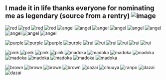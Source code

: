 
## I made it in life thanks everyone for nominating me as legendary (source from a rentry)  ![image](https://media.discordapp.net/attachments/1080237365341208598/1186414275732975666/Untitled1120_20231218160641.png?ex=65932965&is=6580b465&hm=6ff23a24d9bccee155554833a23c765f8e523b481b6904968dba6cd03ae051b9&)


![red](https://watermelon.crd.co/assets/images/gallery21/427b44df.gif?v=ab2f6a73) ![red](https://watermelon.crd.co/assets/images/gallery21/f10ac2a8.gif?v=ab2f6a73) ![red](https://watermelon.crd.co/assets/images/gallery21/a65d0947.gif?v=ab2f6a73) ![red](https://watermelon.crd.co/assets/images/gallery21/bef96f8e.gif?v=ab2f6a73) 
![angel](https://64.media.tumblr.com/b556efcb83b56fbc8c71ae653d76bec8/0ec3134be5f8c9c0-f5/s100x200/e36f8237f8df532f30044296e199af7cf85d5a0c.png) ![angel](https://64.media.tumblr.com/bd12099f1259e6e5e0affbf98a9cd7d5/0ec3134be5f8c9c0-65/s100x200/90e4ba2789e61fe408eef4d11c09b9bad5b79e71.png) ![angel](https://64.media.tumblr.com/928b6bc4dad5b5a057363638319aedd9/0ec3134be5f8c9c0-c0/s100x200/3898dafa758d7758a3beda57fbbc905813ea9263.png) ![angel](https://64.media.tumblr.com/c3172d35eff59eeeba66378b19430d91/0ec3134be5f8c9c0-d1/s100x200/92e5748b166ffd2b4064a7ac38146213720b33e0.png) ![angel](https://64.media.tumblr.com/01fe87bf2d11d7cab4443a55d57e774e/0ec3134be5f8c9c0-65/s100x200/2498231a1a1abe7064399d9b4837ca8e516c2e48.png) ![angel](https://64.media.tumblr.com/510adc829798a3f8baaae893f9a46f31/0ec3134be5f8c9c0-eb/s100x200/f145dfd84798fdacdbbca21d06bda860f716177a.png) ![angel](https://64.media.tumblr.com/bc56869dc5af8a7141ee292b07a663c2/0ec3134be5f8c9c0-4a/s100x200/d9c6ee77a76f8441bb11a9664ab6daba1416862e.png)  ![angel](https://64.media.tumblr.com/1732c221cf142ee2856f5a96a5dd5c70/0ec3134be5f8c9c0-35/s100x200/71e875a4e0d31f2edf9c9e3f137ad87bea56799f.png) ![angel](https://64.media.tumblr.com/c39caed13285f54df61db387e4b0ccc8/0ec3134be5f8c9c0-8f/s100x200/6114645fcb27077230eb8acc30ca52a4ebd482a2.png)



![purple](https://gifcity.carrd.co/assets/images/gallery21/08da7e0c.gif?v=d7271437) ![purple](https://gifcity.carrd.co/assets/images/gallery21/65f75ae6.gif?v=d7271437) ![purple](https://graphic.neocities.org/1518638dgwstvi1e3.gif) ![purple](https://graphic.neocities.org/8b62fabf-9006-42dc-b7ac-20e171eee97c.gif) ![rui](https://64.media.tumblr.com/7748d170503b9fe480c46ffbda6c96c7/a7e2c73ddfcb6d77-45/s100x200/c1907fde77b345c57e90afac4f34b503c1e4e5b9.png) ![rui](https://64.media.tumblr.com/67ccc098ace3346b643830f52bc58196/a7e2c73ddfcb6d77-39/s100x200/64c2a51c23fb2b8c24458228690288c8e08f2a53.png) ![rui](https://64.media.tumblr.com/a057bc96d1e75fc9d94377a7596a761d/a7e2c73ddfcb6d77-26/s100x200/e1084e1335ab912b3f6a59741b45896735b7f4a9.png) ![rui](https://64.media.tumblr.com/80fc40e249c1a17b30eec3a4319c9fcb/a7e2c73ddfcb6d77-01/s100x200/a908ea16dc32feb0dc7d2580b9c5a993d3793298.png) ![rui](https://64.media.tumblr.com/8c9326940422f35b6cc8e7454f3dffe3/a7e2c73ddfcb6d77-01/s100x200/f9a2537dbcd116d6041edfb011406a2144856846.png) ![rui](https://64.media.tumblr.com/4396953c03bd6909d9399d035c973645/a7e2c73ddfcb6d77-3c/s100x200/15060b5208ed27c786608c425ef21d6b709adc1e.png)

![pink](https://gifcity.carrd.co/assets/images/gallery22/a9d065e8.gif?v=d7271437) ![pink](https://pagedeco.carrd.co/assets/images/gallery21/38612842.gif?v=12c7c0a1) ![pink](https://pagedeco.carrd.co/assets/images/gallery21/2f466cb0.gif?v=12c7c0a1) ![pink](https://pagedeco.carrd.co/assets/images/gallery01/0e63f970.gif?v=12c7c0a1) ![madoka](https://64.media.tumblr.com/2dded37852be7f280e09ffc27de7c326/b598b7fada21f160-b7/s100x200/d812bf9b777ca9ab5cf9075b4688bb649dbe48a0.png) ![madoka](https://64.media.tumblr.com/87f392a30c84691a5a2f34f340cba4e8/b598b7fada21f160-4b/s250x400/099b4a074364c5270647f49b9e8cd0448fb52233.gifv) ![madoka](https://64.media.tumblr.com/0766330eff58a6b25b989926f34067db/b598b7fada21f160-c2/s100x200/4bd63c9bf28dc1b76b07fc2ca1f718d4518a6124.png) ![madoka](https://64.media.tumblr.com/2e4783e65e9a29280e6c43155492b18a/b598b7fada21f160-3e/s250x400/59d37781d3fd5da754c092a56e59241488da88e2.gifv) ![madoka](https://64.media.tumblr.com/fdebdb833f09dee43f8266eacc22fdaa/b598b7fada21f160-9a/s250x400/88ed1cb967dc63f776fd9aa8c139edb38ec9b51a.gifv) ![madoka](https://64.media.tumblr.com/6afc22188a1ca40eb47f7202c14f8d02/b598b7fada21f160-d0/s100x200/d364512f68506d95ac6bf16469960836211a7ce4.png) ![madoka](https://64.media.tumblr.com/88dcd92c2d1be421377d3756b37f1877/b598b7fada21f160-86/s100x200/a67b456cdc4200758e82aafc07fd42ab9670facc.png) ![madoka](https://64.media.tumblr.com/816218646dd9c9bc91413628f396e350/b598b7fada21f160-0c/s250x400/550a091ee0933dd62535d113397c658e785dc0d6.gifv) ![madoka](https://64.media.tumblr.com/5a7c51672b878298f108a2d16626039b/b598b7fada21f160-0a/s100x200/c7b1fb7a3f069bd185ea2fddd2fc3d171ef32edc.png)

![brown](https://images-wixmp-ed30a86b8c4ca887773594c2.wixmp.com/f/5288aadd-fd59-45a5-925e-1bd7487027a5/dep0ck0-94277601-c069-4bda-8c9b-31ffe323918f.gif?token=eyJ0eXAiOiJKV1QiLCJhbGciOiJIUzI1NiJ9.eyJzdWIiOiJ1cm46YXBwOjdlMGQxODg5ODIyNjQzNzNhNWYwZDQxNWVhMGQyNmUwIiwiaXNzIjoidXJuOmFwcDo3ZTBkMTg4OTgyMjY0MzczYTVmMGQ0MTVlYTBkMjZlMCIsIm9iaiI6W1t7InBhdGgiOiJcL2ZcLzUyODhhYWRkLWZkNTktNDVhNS05MjVlLTFiZDc0ODcwMjdhNVwvZGVwMGNrMC05NDI3NzYwMS1jMDY5LTRiZGEtOGM5Yi0zMWZmZTMyMzkxOGYuZ2lmIn1dXSwiYXVkIjpbInVybjpzZXJ2aWNlOmZpbGUuZG93bmxvYWQiXX0.aBjr71q-jxBzgcF-N60PGPsjFZJVVVITVyVy3xf2Qok) ![brown](https://64.media.tumblr.com/be78caece7dd115995ab559351cdb0fe/585bbd7408a6f53e-f1/s250x400/ccb8bf9ed5cc00741b7607f786fc2684ce7a5d9b.gifv) ![brown](https://plasticdino.neocities.org/blinkie/ouchie.gif) ![brown](https://images-wixmp-ed30a86b8c4ca887773594c2.wixmp.com/f/5288aadd-fd59-45a5-925e-1bd7487027a5/denk3kq-db5126ff-595a-45e4-aa00-6a95c002944a.gif?token=eyJ0eXAiOiJKV1QiLCJhbGciOiJIUzI1NiJ9.eyJzdWIiOiJ1cm46YXBwOjdlMGQxODg5ODIyNjQzNzNhNWYwZDQxNWVhMGQyNmUwIiwiaXNzIjoidXJuOmFwcDo3ZTBkMTg4OTgyMjY0MzczYTVmMGQ0MTVlYTBkMjZlMCIsIm9iaiI6W1t7InBhdGgiOiJcL2ZcLzUyODhhYWRkLWZkNTktNDVhNS05MjVlLTFiZDc0ODcwMjdhNVwvZGVuazNrcS1kYjUxMjZmZi01OTVhLTQ1ZTQtYWEwMC02YTk1YzAwMjk0NGEuZ2lmIn1dXSwiYXVkIjpbInVybjpzZXJ2aWNlOmZpbGUuZG93bmxvYWQiXX0.2umO_qkWrXvKoDSoVfFOjQo08Mdt80-5olLpw4gUuS0) ![dazai](https://64.media.tumblr.com/4b6390c93f60a4522b3a119f7f921d2a/tumblr_pufybm69P51xbgu08o7_100.gifv) ![chuuya](https://64.media.tumblr.com/dafb47e2ad4c5179ca1417018ad1e5b8/tumblr_py5x7uwS3K1xbgu08o2_100.gifv) ![ranpo](https://64.media.tumblr.com/5840ee462f694c02213bd57308feda92/tumblr_ptleg1G1nm1xbgu08o4_100.gifv) ![dazai](https://64.media.tumblr.com/f81b7a0170c521258a63f28cd25cf4f7/tumblr_pufybm69P51xbgu08o8_100.gifv) ![dazai](https://64.media.tumblr.com/1cb1dfc6684f6ba7803f0152b2cd1c50/tumblr_pufybm69P51xbgu08o4_100.gifv)
